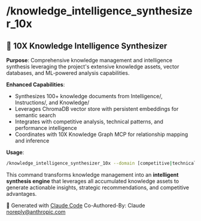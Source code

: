 # /knowledge_intelligence_synthesizer_10x

## 🎯 **10X Knowledge Intelligence Synthesizer** 

**Purpose**: Comprehensive knowledge management and intelligence synthesis leveraging the project's extensive knowledge assets, vector databases, and ML-powered analysis capabilities.

**Enhanced Capabilities**:
- Synthesizes 100+ knowledge documents from Intelligence/, Instructions/, and Knowledge/  
- Leverages ChromaDB vector store with persistent embeddings for semantic search
- Integrates with competitive analysis, technical patterns, and performance intelligence
- Coordinates with 10X Knowledge Graph MCP for relationship mapping and inference

**Usage**:
```bash
/knowledge_intelligence_synthesizer_10x --domain [competitive|technical|performance|security] --analysis [synthesis|discovery|intelligence]
```

This command transforms knowledge management into an **intelligent synthesis engine** that leverages all accumulated knowledge assets to generate actionable insights, strategic recommendations, and competitive advantages.

🤖 Generated with [Claude Code](https://claude.ai/code)
Co-Authored-By: Claude <noreply@anthropic.com>
